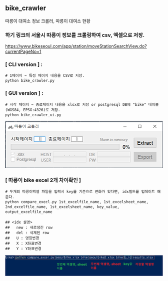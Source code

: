 ## bike_crawler
따릉이 대여소 정보 크롤러, 따릉이 대여소 현황

### 하기 링크의 서울시 따릉이 정보를 크롤링하여 csv, 엑셀으로 저장.


https://www.bikeseoul.com/app/station/moveStationSearchView.do?currentPageNo=1

### [ CLI version ] : 
~~~
# 1페이지 ~ 특정 페이지 내용을 CSV로 저장.
python bike_crawler.py
~~~

### [ GUI version ] : 
~~~
# 시작 페이지 ~ 종료페이지 내용을 xlsx로 저장 or postgresql DB에 "bike" 테이블(WGS84, EPSG:4326)로 저장. 
python bike_crawler_ui.py
~~~

<img src="bike_crawler/gui_version.png">

### [ 따릉이 bike excel 2개 차이확인 ]
~~~
# 두개의 따릉이엑셀 파일을 입력시 key를 기준으로 변화가 있다면, idx필드를 업데이트 해준다.
python compare_execl.py 1st_excelfile_name, 1st_excelsheet_name, 2nd_excelfile_name, 1st_excelsheet_name, key_value, output_excelfile_name

## <idx 설명>
##   new : 새로생긴 row
##   del : 삭제된 row
##   U : 명칭변경
##   X : X좌표변경
##   Y : Y좌표변경
~~~
<img src="bike_crawler/compare_excel.png">
